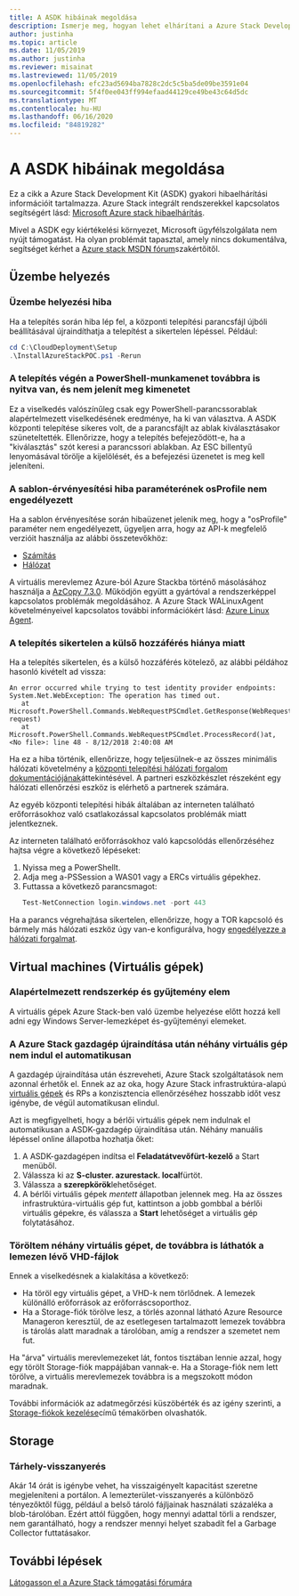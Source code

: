 ```yaml
---
title: A ASDK hibáinak megoldása
description: Ismerje meg, hogyan lehet elhárítani a Azure Stack Development Kitt (ASDK).
author: justinha
ms.topic: article
ms.date: 11/05/2019
ms.author: justinha
ms.reviewer: misainat
ms.lastreviewed: 11/05/2019
ms.openlocfilehash: efc23ad5694ba7828c2dc5c5ba5de09be3591e04
ms.sourcegitcommit: 5f4f0ee043ff994efaad44129ce49be43c64d5dc
ms.translationtype: MT
ms.contentlocale: hu-HU
ms.lasthandoff: 06/16/2020
ms.locfileid: "84819282"
---
```

# <a name="troubleshoot-the-asdk"></a>A ASDK hibáinak megoldása
Ez a cikk a Azure Stack Development Kit (ASDK) gyakori hibaelhárítási információit tartalmazza. Azure Stack integrált rendszerekkel kapcsolatos segítségért lásd: [Microsoft Azure stack hibaelhárítás](../operator/azure-stack-troubleshooting.md). 

Mivel a ASDK egy kiértékelési környezet, Microsoft ügyfélszolgálata nem nyújt támogatást. Ha olyan problémát tapasztal, amely nincs dokumentálva, segítséget kérhet a [Azure stack MSDN fórum](https://social.msdn.microsoft.com/Forums/azure/home?forum=azurestack)szakértőitől. 


## <a name="deployment"></a>Üzembe helyezés
### <a name="deployment-failure"></a>Üzembe helyezési hiba
Ha a telepítés során hiba lép fel, a központi telepítési parancsfájl újbóli beállításával újraindíthatja a telepítést a sikertelen lépéssel. Például:

  ```powershell
  cd C:\CloudDeployment\Setup
  .\InstallAzureStackPOC.ps1 -Rerun
  ```

### <a name="at-the-end-of-the-deployment-the-powershell-session-is-still-open-and-doesnt-show-any-output"></a>A telepítés végén a PowerShell-munkamenet továbbra is nyitva van, és nem jelenít meg kimenetet
Ez a viselkedés valószínűleg csak egy PowerShell-parancssorablak alapértelmezett viselkedésének eredménye, ha ki van választva. A ASDK központi telepítése sikeres volt, de a parancsfájlt az ablak kiválasztásakor szüneteltették. Ellenőrizze, hogy a telepítés befejeződött-e, ha a "kiválasztás" szót keresi a parancssori ablakban. Az ESC billentyű lenyomásával törölje a kijelölését, és a befejezési üzenetet is meg kell jeleníteni.

### <a name="template-validation-error-parameter-osprofile-is-not-allowed"></a>A sablon-érvényesítési hiba paraméterének osProfile nem engedélyezett

Ha a sablon érvényesítése során hibaüzenet jelenik meg, hogy a "osProfile" paraméter nem engedélyezett, ügyeljen arra, hogy az API-k megfelelő verzióit használja az alábbi összetevőkhöz:

- [Számítás](https://docs.microsoft.com/azure-stack/user/azure-stack-profiles-azure-resource-manager-versions#microsoftcompute)
- [Hálózat](https://docs.microsoft.com/azure-stack/user/azure-stack-profiles-azure-resource-manager-versions#microsoftnetwork)

A virtuális merevlemez Azure-ból Azure Stackba történő másolásához használja a [AzCopy 7.3.0](https://docs.microsoft.com/azure-stack/user/azure-stack-storage-transfer#download-and-install-azcopy). Működjön együtt a gyártóval a rendszerképpel kapcsolatos problémák megoldásához. A Azure Stack WALinuxAgent követelményeivel kapcsolatos további információkért lásd: [Azure Linux Agent](../operator/azure-stack-linux.md#azure-linux-agent).

### <a name="deployment-fails-due-to-lack-of-external-access"></a>A telepítés sikertelen a külső hozzáférés hiánya miatt
Ha a telepítés sikertelen, és a külső hozzáférés kötelező, az alábbi példához hasonló kivételt ad vissza:

```
An error occurred while trying to test identity provider endpoints: System.Net.WebException: The operation has timed out.
   at Microsoft.PowerShell.Commands.WebRequestPSCmdlet.GetResponse(WebRequest request)
   at Microsoft.PowerShell.Commands.WebRequestPSCmdlet.ProcessRecord()at, <No file>: line 48 - 8/12/2018 2:40:08 AM
```
Ha ez a hiba történik, ellenőrizze, hogy teljesülnek-e az összes minimális hálózati követelmény a [központi telepítési hálózati forgalom dokumentációjának](../operator/deployment-networking.md)áttekintésével. A partneri eszközkészlet részeként egy hálózati ellenőrzési eszköz is elérhető a partnerek számára.

Az egyéb központi telepítési hibák általában az interneten található erőforrásokhoz való csatlakozással kapcsolatos problémák miatt jelentkeznek.

Az interneten található erőforrásokhoz való kapcsolódás ellenőrzéséhez hajtsa végre a következő lépéseket:

1. Nyissa meg a PowerShellt.
2. Adja meg a-PSSession a WAS01 vagy a ERCs virtuális gépekhez.
3. Futtassa a következő parancsmagot: 
   ```powershell
   Test-NetConnection login.windows.net -port 443
   ```

Ha a parancs végrehajtása sikertelen, ellenőrizze, hogy a TOR kapcsoló és bármely más hálózati eszköz úgy van-e konfigurálva, hogy [engedélyezze a hálózati forgalmat](../operator/azure-stack-network.md).


## <a name="virtual-machines"></a>Virtual machines (Virtuális gépek)
### <a name="default-image-and-gallery-item"></a>Alapértelmezett rendszerkép és gyűjtemény elem
A virtuális gépek Azure Stack-ben való üzembe helyezése előtt hozzá kell adni egy Windows Server-lemezképet és-gyűjteményi elemeket.

### <a name="after-restarting-my-azure-stack-host-some-vms-dont-automatically-start"></a>A Azure Stack gazdagép újraindítása után néhány virtuális gép nem indul el automatikusan
A gazdagép újraindítása után észreveheti, Azure Stack szolgáltatások nem azonnal érhetők el. Ennek az az oka, hogy Azure Stack infrastruktúra-alapú [virtuális gépek](asdk-architecture.md#virtual-machine-roles) és RPs a konzisztencia ellenőrzéséhez hosszabb időt vesz igénybe, de végül automatikusan elindul.

Azt is megfigyelheti, hogy a bérlői virtuális gépek nem indulnak el automatikusan a ASDK-gazdagép újraindítása után. Néhány manuális lépéssel online állapotba hozhatja őket:

1.  A ASDK-gazdagépen indítsa el **Feladatátvevőfürt-kezelő** a Start menüből.
2.  Válassza ki az **S-cluster. azurestack. local**fürtöt.
3.  Válassza a **szerepkörök**lehetőséget.
4.  A bérlői virtuális gépek *mentett* állapotban jelennek meg. Ha az összes infrastruktúra-virtuális gép fut, kattintson a jobb gombbal a bérlői virtuális gépekre, és válassza a **Start** lehetőséget a virtuális gép folytatásához.

### <a name="ive-deleted-some-vms-but-still-see-the-vhd-files-on-disk"></a>Töröltem néhány virtuális gépet, de továbbra is láthatók a lemezen lévő VHD-fájlok 
Ennek a viselkedésnek a kialakítása a következő:

* Ha töröl egy virtuális gépet, a VHD-k nem törlődnek. A lemezek különálló erőforrások az erőforráscsoporthoz.
* Ha a Storage-fiók törölve lesz, a törlés azonnal látható Azure Resource Manageron keresztül, de az esetlegesen tartalmazott lemezek továbbra is tárolás alatt maradnak a tárolóban, amíg a rendszer a szemetet nem fut.

Ha "árva" virtuális merevlemezeket lát, fontos tisztában lennie azzal, hogy egy törölt Storage-fiók mappájában vannak-e. Ha a Storage-fiók nem lett törölve, a virtuális merevlemezek továbbra is a megszokott módon maradnak.

További információk az adatmegőrzési küszöbérték és az igény szerinti, a [Storage-fiókok kezelése](../operator/azure-stack-manage-storage-accounts.md)című témakörben olvashatók.

## <a name="storage"></a>Storage
### <a name="storage-reclamation"></a>Tárhely-visszanyerés
Akár 14 órát is igénybe vehet, ha visszaigényelt kapacitást szeretne megjeleníteni a portálon. A lemezterület-visszanyerés a különböző tényezőktől függ, például a belső tároló fájljainak használati százaléka a blob-tárolóban. Ezért attól függően, hogy mennyi adattal törli a rendszer, nem garantálható, hogy a rendszer mennyi helyet szabadít fel a Garbage Collector futtatásakor.

## <a name="next-steps"></a>További lépések
[Látogasson el a Azure Stack támogatási fórumára](https://social.msdn.microsoft.com/Forums/azure/home?forum=azurestack)
